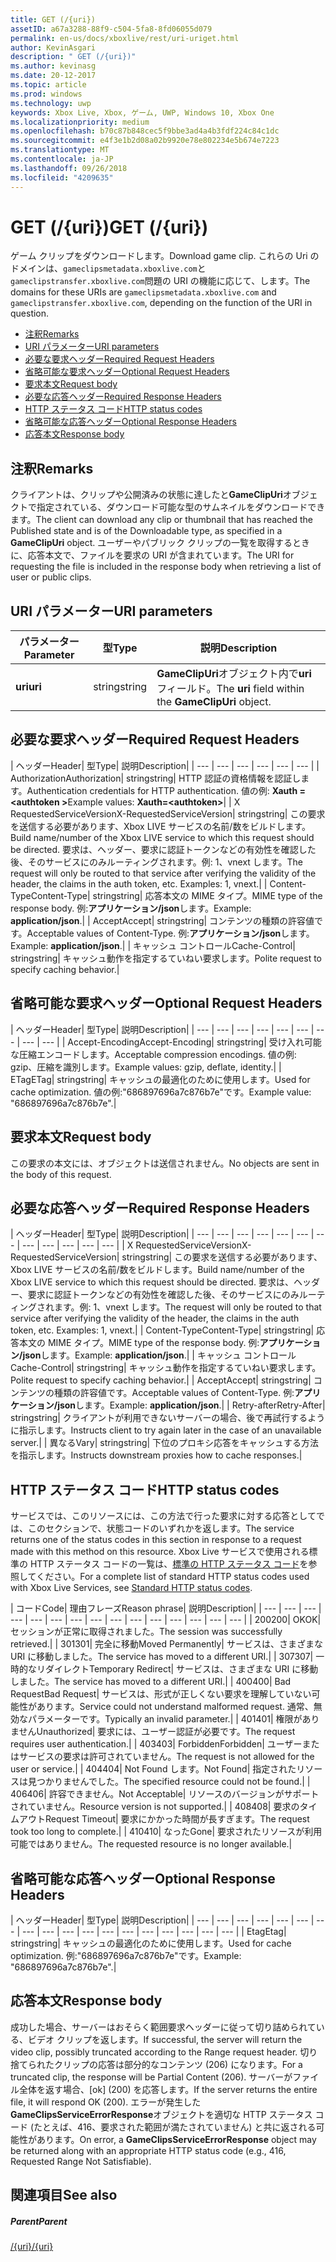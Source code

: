 ```yaml
---
title: GET (/{uri})
assetID: a67a3288-88f9-c504-5fa8-8fd06055d079
permalink: en-us/docs/xboxlive/rest/uri-uriget.html
author: KevinAsgari
description: " GET (/{uri})"
ms.author: kevinasg
ms.date: 20-12-2017
ms.topic: article
ms.prod: windows
ms.technology: uwp
keywords: Xbox Live, Xbox, ゲーム, UWP, Windows 10, Xbox One
ms.localizationpriority: medium
ms.openlocfilehash: b70c87b848cec5f9bbe3ad4a4b3fdf224c84c1dc
ms.sourcegitcommit: e4f3e1b2d08a02b9920e78e802234e5b674e7223
ms.translationtype: MT
ms.contentlocale: ja-JP
ms.lasthandoff: 09/26/2018
ms.locfileid: "4209635"
---
```

# <a name="get-uri"></a><span data-ttu-id="d9cbe-104">GET (/{uri})</span><span class="sxs-lookup"><span data-stu-id="d9cbe-104">GET (/{uri})</span></span>
<span data-ttu-id="d9cbe-105">ゲーム クリップをダウンロードします。</span><span class="sxs-lookup"><span data-stu-id="d9cbe-105">Download game clip.</span></span> <span data-ttu-id="d9cbe-106">これらの Uri のドメインは、`gameclipsmetadata.xboxlive.com`と`gameclipstransfer.xboxlive.com`問題の URI の機能に応じて、します。</span><span class="sxs-lookup"><span data-stu-id="d9cbe-106">The domains for these URIs are `gameclipsmetadata.xboxlive.com` and `gameclipstransfer.xboxlive.com`, depending on the function of the URI in question.</span></span>
 
  * [<span data-ttu-id="d9cbe-107">注釈</span><span class="sxs-lookup"><span data-stu-id="d9cbe-107">Remarks</span></span>](#ID4EX)
  * [<span data-ttu-id="d9cbe-108">URI パラメーター</span><span class="sxs-lookup"><span data-stu-id="d9cbe-108">URI parameters</span></span>](#ID4EDB)
  * [<span data-ttu-id="d9cbe-109">必要な要求ヘッダー</span><span class="sxs-lookup"><span data-stu-id="d9cbe-109">Required Request Headers</span></span>](#ID4EEC)
  * [<span data-ttu-id="d9cbe-110">省略可能な要求ヘッダー</span><span class="sxs-lookup"><span data-stu-id="d9cbe-110">Optional Request Headers</span></span>](#ID4EQE)
  * [<span data-ttu-id="d9cbe-111">要求本文</span><span class="sxs-lookup"><span data-stu-id="d9cbe-111">Request body</span></span>](#ID4EZF)
  * [<span data-ttu-id="d9cbe-112">必要な応答ヘッダー</span><span class="sxs-lookup"><span data-stu-id="d9cbe-112">Required Response Headers</span></span>](#ID4EEG)
  * [<span data-ttu-id="d9cbe-113">HTTP ステータス コード</span><span class="sxs-lookup"><span data-stu-id="d9cbe-113">HTTP status codes</span></span>](#ID4EYAAC)
  * [<span data-ttu-id="d9cbe-114">省略可能な応答ヘッダー</span><span class="sxs-lookup"><span data-stu-id="d9cbe-114">Optional Response Headers</span></span>](#ID4EOFAC)
  * [<span data-ttu-id="d9cbe-115">応答本文</span><span class="sxs-lookup"><span data-stu-id="d9cbe-115">Response body</span></span>](#ID4EOGAC)
 
<a id="ID4EX"></a>

 
## <a name="remarks"></a><span data-ttu-id="d9cbe-116">注釈</span><span class="sxs-lookup"><span data-stu-id="d9cbe-116">Remarks</span></span>
 
<span data-ttu-id="d9cbe-117">クライアントは、クリップや公開済みの状態に達したと**GameClipUri**オブジェクトで指定されている、ダウンロード可能な型のサムネイルをダウンロードできます。</span><span class="sxs-lookup"><span data-stu-id="d9cbe-117">The client can download any clip or thumbnail that has reached the Published state and is of the Downloadable type, as specified in a **GameClipUri** object.</span></span> <span data-ttu-id="d9cbe-118">ユーザーやパブリック クリップの一覧を取得するときに、応答本文で、ファイルを要求の URI が含まれています。</span><span class="sxs-lookup"><span data-stu-id="d9cbe-118">The URI for requesting the file is included in the response body when retrieving a list of user or public clips.</span></span>
  
<a id="ID4EDB"></a>

 
## <a name="uri-parameters"></a><span data-ttu-id="d9cbe-119">URI パラメーター</span><span class="sxs-lookup"><span data-stu-id="d9cbe-119">URI parameters</span></span>
 
| <span data-ttu-id="d9cbe-120">パラメーター</span><span class="sxs-lookup"><span data-stu-id="d9cbe-120">Parameter</span></span>| <span data-ttu-id="d9cbe-121">型</span><span class="sxs-lookup"><span data-stu-id="d9cbe-121">Type</span></span>| <span data-ttu-id="d9cbe-122">説明</span><span class="sxs-lookup"><span data-stu-id="d9cbe-122">Description</span></span>| 
| --- | --- | --- | 
| <b><span data-ttu-id="d9cbe-123">uri</span><span class="sxs-lookup"><span data-stu-id="d9cbe-123">uri</span></span></b>| <span data-ttu-id="d9cbe-124">string</span><span class="sxs-lookup"><span data-stu-id="d9cbe-124">string</span></span>| <span data-ttu-id="d9cbe-125"><b>GameClipUri</b>オブジェクト内で<b>uri</b>フィールド。</span><span class="sxs-lookup"><span data-stu-id="d9cbe-125">The <b>uri</b> field within the <b>GameClipUri</b> object.</span></span>| 
  
<a id="ID4EEC"></a>

 
## <a name="required-request-headers"></a><span data-ttu-id="d9cbe-126">必要な要求ヘッダー</span><span class="sxs-lookup"><span data-stu-id="d9cbe-126">Required Request Headers</span></span>
 
| <span data-ttu-id="d9cbe-127">ヘッダー</span><span class="sxs-lookup"><span data-stu-id="d9cbe-127">Header</span></span>| <span data-ttu-id="d9cbe-128">型</span><span class="sxs-lookup"><span data-stu-id="d9cbe-128">Type</span></span>| <span data-ttu-id="d9cbe-129">説明</span><span class="sxs-lookup"><span data-stu-id="d9cbe-129">Description</span></span>| 
| --- | --- | --- | --- | --- | --- | 
| <span data-ttu-id="d9cbe-130">Authorization</span><span class="sxs-lookup"><span data-stu-id="d9cbe-130">Authorization</span></span>| <span data-ttu-id="d9cbe-131">string</span><span class="sxs-lookup"><span data-stu-id="d9cbe-131">string</span></span>| <span data-ttu-id="d9cbe-132">HTTP 認証の資格情報を認証します。</span><span class="sxs-lookup"><span data-stu-id="d9cbe-132">Authentication credentials for HTTP authentication.</span></span> <span data-ttu-id="d9cbe-133">値の例: <b>Xauth =&lt;authtoken ></b></span><span class="sxs-lookup"><span data-stu-id="d9cbe-133">Example values: <b>Xauth=&lt;authtoken></b></span></span>| 
| <span data-ttu-id="d9cbe-134">X RequestedServiceVersion</span><span class="sxs-lookup"><span data-stu-id="d9cbe-134">X-RequestedServiceVersion</span></span>| <span data-ttu-id="d9cbe-135">string</span><span class="sxs-lookup"><span data-stu-id="d9cbe-135">string</span></span>| <span data-ttu-id="d9cbe-136">この要求を送信する必要があります、Xbox LIVE サービスの名前/数をビルドします。</span><span class="sxs-lookup"><span data-stu-id="d9cbe-136">Build name/number of the Xbox LIVE service to which this request should be directed.</span></span> <span data-ttu-id="d9cbe-137">要求は、ヘッダー、要求に認証トークンなどの有効性を確認した後、そのサービスにのみルーティングされます。例: 1、vnext します。</span><span class="sxs-lookup"><span data-stu-id="d9cbe-137">The request will only be routed to that service after verifying the validity of the header, the claims in the auth token, etc. Examples: 1, vnext.</span></span>| 
| <span data-ttu-id="d9cbe-138">Content-Type</span><span class="sxs-lookup"><span data-stu-id="d9cbe-138">Content-Type</span></span>| <span data-ttu-id="d9cbe-139">string</span><span class="sxs-lookup"><span data-stu-id="d9cbe-139">string</span></span>| <span data-ttu-id="d9cbe-140">応答本文の MIME タイプ。</span><span class="sxs-lookup"><span data-stu-id="d9cbe-140">MIME type of the response body.</span></span> <span data-ttu-id="d9cbe-141">例:<b>アプリケーション/json</b>します。</span><span class="sxs-lookup"><span data-stu-id="d9cbe-141">Example: <b>application/json</b>.</span></span>| 
| <span data-ttu-id="d9cbe-142">Accept</span><span class="sxs-lookup"><span data-stu-id="d9cbe-142">Accept</span></span>| <span data-ttu-id="d9cbe-143">string</span><span class="sxs-lookup"><span data-stu-id="d9cbe-143">string</span></span>| <span data-ttu-id="d9cbe-144">コンテンツの種類の許容値です。</span><span class="sxs-lookup"><span data-stu-id="d9cbe-144">Acceptable values of Content-Type.</span></span> <span data-ttu-id="d9cbe-145">例:<b>アプリケーション/json</b>します。</span><span class="sxs-lookup"><span data-stu-id="d9cbe-145">Example: <b>application/json</b>.</span></span>| 
| <span data-ttu-id="d9cbe-146">キャッシュ コントロール</span><span class="sxs-lookup"><span data-stu-id="d9cbe-146">Cache-Control</span></span>| <span data-ttu-id="d9cbe-147">string</span><span class="sxs-lookup"><span data-stu-id="d9cbe-147">string</span></span>| <span data-ttu-id="d9cbe-148">キャッシュ動作を指定するていねい要求します。</span><span class="sxs-lookup"><span data-stu-id="d9cbe-148">Polite request to specify caching behavior.</span></span>| 
  
<a id="ID4EQE"></a>

 
## <a name="optional-request-headers"></a><span data-ttu-id="d9cbe-149">省略可能な要求ヘッダー</span><span class="sxs-lookup"><span data-stu-id="d9cbe-149">Optional Request Headers</span></span>
 
| <span data-ttu-id="d9cbe-150">ヘッダー</span><span class="sxs-lookup"><span data-stu-id="d9cbe-150">Header</span></span>| <span data-ttu-id="d9cbe-151">型</span><span class="sxs-lookup"><span data-stu-id="d9cbe-151">Type</span></span>| <span data-ttu-id="d9cbe-152">説明</span><span class="sxs-lookup"><span data-stu-id="d9cbe-152">Description</span></span>| 
| --- | --- | --- | --- | --- | --- | --- | --- | --- | 
| <span data-ttu-id="d9cbe-153">Accept-Encoding</span><span class="sxs-lookup"><span data-stu-id="d9cbe-153">Accept-Encoding</span></span>| <span data-ttu-id="d9cbe-154">string</span><span class="sxs-lookup"><span data-stu-id="d9cbe-154">string</span></span>| <span data-ttu-id="d9cbe-155">受け入れ可能な圧縮エンコードします。</span><span class="sxs-lookup"><span data-stu-id="d9cbe-155">Acceptable compression encodings.</span></span> <span data-ttu-id="d9cbe-156">値の例: gzip、圧縮を識別します。</span><span class="sxs-lookup"><span data-stu-id="d9cbe-156">Example values: gzip, deflate, identity.</span></span>| 
| <span data-ttu-id="d9cbe-157">ETag</span><span class="sxs-lookup"><span data-stu-id="d9cbe-157">ETag</span></span>| <span data-ttu-id="d9cbe-158">string</span><span class="sxs-lookup"><span data-stu-id="d9cbe-158">string</span></span>| <span data-ttu-id="d9cbe-159">キャッシュの最適化のために使用します。</span><span class="sxs-lookup"><span data-stu-id="d9cbe-159">Used for cache optimization.</span></span> <span data-ttu-id="d9cbe-160">値の例:"686897696a7c876b7e"です。</span><span class="sxs-lookup"><span data-stu-id="d9cbe-160">Example value: "686897696a7c876b7e".</span></span>| 
  
<a id="ID4EZF"></a>

 
## <a name="request-body"></a><span data-ttu-id="d9cbe-161">要求本文</span><span class="sxs-lookup"><span data-stu-id="d9cbe-161">Request body</span></span>
 
<span data-ttu-id="d9cbe-162">この要求の本文には、オブジェクトは送信されません。</span><span class="sxs-lookup"><span data-stu-id="d9cbe-162">No objects are sent in the body of this request.</span></span>
  
<a id="ID4EEG"></a>

 
## <a name="required-response-headers"></a><span data-ttu-id="d9cbe-163">必要な応答ヘッダー</span><span class="sxs-lookup"><span data-stu-id="d9cbe-163">Required Response Headers</span></span>
 
| <span data-ttu-id="d9cbe-164">ヘッダー</span><span class="sxs-lookup"><span data-stu-id="d9cbe-164">Header</span></span>| <span data-ttu-id="d9cbe-165">型</span><span class="sxs-lookup"><span data-stu-id="d9cbe-165">Type</span></span>| <span data-ttu-id="d9cbe-166">説明</span><span class="sxs-lookup"><span data-stu-id="d9cbe-166">Description</span></span>| 
| --- | --- | --- | --- | --- | --- | --- | --- | --- | --- | --- | --- | 
| <span data-ttu-id="d9cbe-167">X RequestedServiceVersion</span><span class="sxs-lookup"><span data-stu-id="d9cbe-167">X-RequestedServiceVersion</span></span>| <span data-ttu-id="d9cbe-168">string</span><span class="sxs-lookup"><span data-stu-id="d9cbe-168">string</span></span>| <span data-ttu-id="d9cbe-169">この要求を送信する必要があります、Xbox LIVE サービスの名前/数をビルドします。</span><span class="sxs-lookup"><span data-stu-id="d9cbe-169">Build name/number of the Xbox LIVE service to which this request should be directed.</span></span> <span data-ttu-id="d9cbe-170">要求は、ヘッダー、要求に認証トークンなどの有効性を確認した後、そのサービスにのみルーティングされます。例: 1、vnext します。</span><span class="sxs-lookup"><span data-stu-id="d9cbe-170">The request will only be routed to that service after verifying the validity of the header, the claims in the auth token, etc. Examples: 1, vnext.</span></span>| 
| <span data-ttu-id="d9cbe-171">Content-Type</span><span class="sxs-lookup"><span data-stu-id="d9cbe-171">Content-Type</span></span>| <span data-ttu-id="d9cbe-172">string</span><span class="sxs-lookup"><span data-stu-id="d9cbe-172">string</span></span>| <span data-ttu-id="d9cbe-173">応答本文の MIME タイプ。</span><span class="sxs-lookup"><span data-stu-id="d9cbe-173">MIME type of the response body.</span></span> <span data-ttu-id="d9cbe-174">例:<b>アプリケーション/json</b>します。</span><span class="sxs-lookup"><span data-stu-id="d9cbe-174">Example: <b>application/json</b>.</span></span>| 
| <span data-ttu-id="d9cbe-175">キャッシュ コントロール</span><span class="sxs-lookup"><span data-stu-id="d9cbe-175">Cache-Control</span></span>| <span data-ttu-id="d9cbe-176">string</span><span class="sxs-lookup"><span data-stu-id="d9cbe-176">string</span></span>| <span data-ttu-id="d9cbe-177">キャッシュ動作を指定するていねい要求します。</span><span class="sxs-lookup"><span data-stu-id="d9cbe-177">Polite request to specify caching behavior.</span></span>| 
| <span data-ttu-id="d9cbe-178">Accept</span><span class="sxs-lookup"><span data-stu-id="d9cbe-178">Accept</span></span>| <span data-ttu-id="d9cbe-179">string</span><span class="sxs-lookup"><span data-stu-id="d9cbe-179">string</span></span>| <span data-ttu-id="d9cbe-180">コンテンツの種類の許容値です。</span><span class="sxs-lookup"><span data-stu-id="d9cbe-180">Acceptable values of Content-Type.</span></span> <span data-ttu-id="d9cbe-181">例:<b>アプリケーション/json</b>します。</span><span class="sxs-lookup"><span data-stu-id="d9cbe-181">Example: <b>application/json</b>.</span></span>| 
| <span data-ttu-id="d9cbe-182">Retry-after</span><span class="sxs-lookup"><span data-stu-id="d9cbe-182">Retry-After</span></span>| <span data-ttu-id="d9cbe-183">string</span><span class="sxs-lookup"><span data-stu-id="d9cbe-183">string</span></span>| <span data-ttu-id="d9cbe-184">クライアントが利用できないサーバーの場合、後で再試行するように指示します。</span><span class="sxs-lookup"><span data-stu-id="d9cbe-184">Instructs client to try again later in the case of an unavailable server.</span></span>| 
| <span data-ttu-id="d9cbe-185">異なる</span><span class="sxs-lookup"><span data-stu-id="d9cbe-185">Vary</span></span>| <span data-ttu-id="d9cbe-186">string</span><span class="sxs-lookup"><span data-stu-id="d9cbe-186">string</span></span>| <span data-ttu-id="d9cbe-187">下位のプロキシ応答をキャッシュする方法を指示します。</span><span class="sxs-lookup"><span data-stu-id="d9cbe-187">Instructs downstream proxies how to cache responses.</span></span>| 
  
<a id="ID4EYAAC"></a>

 
## <a name="http-status-codes"></a><span data-ttu-id="d9cbe-188">HTTP ステータス コード</span><span class="sxs-lookup"><span data-stu-id="d9cbe-188">HTTP status codes</span></span>
 
<span data-ttu-id="d9cbe-189">サービスでは、このリソースには、この方法で行った要求に対する応答としてでは、このセクションで、状態コードのいずれかを返します。</span><span class="sxs-lookup"><span data-stu-id="d9cbe-189">The service returns one of the status codes in this section in response to a request made with this method on this resource.</span></span> <span data-ttu-id="d9cbe-190">Xbox Live サービスで使用される標準の HTTP ステータス コードの一覧は、[標準の HTTP ステータス コード](../../additional/httpstatuscodes.md)を参照してください。</span><span class="sxs-lookup"><span data-stu-id="d9cbe-190">For a complete list of standard HTTP status codes used with Xbox Live Services, see [Standard HTTP status codes](../../additional/httpstatuscodes.md).</span></span>
 
| <span data-ttu-id="d9cbe-191">コード</span><span class="sxs-lookup"><span data-stu-id="d9cbe-191">Code</span></span>| <span data-ttu-id="d9cbe-192">理由フレーズ</span><span class="sxs-lookup"><span data-stu-id="d9cbe-192">Reason phrase</span></span>| <span data-ttu-id="d9cbe-193">説明</span><span class="sxs-lookup"><span data-stu-id="d9cbe-193">Description</span></span>| 
| --- | --- | --- | --- | --- | --- | --- | --- | --- | --- | --- | --- | --- | --- | --- | 
| <span data-ttu-id="d9cbe-194">200</span><span class="sxs-lookup"><span data-stu-id="d9cbe-194">200</span></span>| <span data-ttu-id="d9cbe-195">OK</span><span class="sxs-lookup"><span data-stu-id="d9cbe-195">OK</span></span>| <span data-ttu-id="d9cbe-196">セッションが正常に取得されました。</span><span class="sxs-lookup"><span data-stu-id="d9cbe-196">The session was successfully retrieved.</span></span>| 
| <span data-ttu-id="d9cbe-197">301</span><span class="sxs-lookup"><span data-stu-id="d9cbe-197">301</span></span>| <span data-ttu-id="d9cbe-198">完全に移動</span><span class="sxs-lookup"><span data-stu-id="d9cbe-198">Moved Permanently</span></span>| <span data-ttu-id="d9cbe-199">サービスは、さまざまな URI に移動しました。</span><span class="sxs-lookup"><span data-stu-id="d9cbe-199">The service has moved to a different URI.</span></span>| 
| <span data-ttu-id="d9cbe-200">307</span><span class="sxs-lookup"><span data-stu-id="d9cbe-200">307</span></span>| <span data-ttu-id="d9cbe-201">一時的なリダイレクト</span><span class="sxs-lookup"><span data-stu-id="d9cbe-201">Temporary Redirect</span></span>| <span data-ttu-id="d9cbe-202">サービスは、さまざまな URI に移動しました。</span><span class="sxs-lookup"><span data-stu-id="d9cbe-202">The service has moved to a different URI.</span></span>| 
| <span data-ttu-id="d9cbe-203">400</span><span class="sxs-lookup"><span data-stu-id="d9cbe-203">400</span></span>| <span data-ttu-id="d9cbe-204">Bad Request</span><span class="sxs-lookup"><span data-stu-id="d9cbe-204">Bad Request</span></span>| <span data-ttu-id="d9cbe-205">サービスは、形式が正しくない要求を理解していない可能性があります。</span><span class="sxs-lookup"><span data-stu-id="d9cbe-205">Service could not understand malformed request.</span></span> <span data-ttu-id="d9cbe-206">通常、無効なパラメーターです。</span><span class="sxs-lookup"><span data-stu-id="d9cbe-206">Typically an invalid parameter.</span></span>| 
| <span data-ttu-id="d9cbe-207">401</span><span class="sxs-lookup"><span data-stu-id="d9cbe-207">401</span></span>| <span data-ttu-id="d9cbe-208">権限がありません</span><span class="sxs-lookup"><span data-stu-id="d9cbe-208">Unauthorized</span></span>| <span data-ttu-id="d9cbe-209">要求には、ユーザー認証が必要です。</span><span class="sxs-lookup"><span data-stu-id="d9cbe-209">The request requires user authentication.</span></span>| 
| <span data-ttu-id="d9cbe-210">403</span><span class="sxs-lookup"><span data-stu-id="d9cbe-210">403</span></span>| <span data-ttu-id="d9cbe-211">Forbidden</span><span class="sxs-lookup"><span data-stu-id="d9cbe-211">Forbidden</span></span>| <span data-ttu-id="d9cbe-212">ユーザーまたはサービスの要求は許可されていません。</span><span class="sxs-lookup"><span data-stu-id="d9cbe-212">The request is not allowed for the user or service.</span></span>| 
| <span data-ttu-id="d9cbe-213">404</span><span class="sxs-lookup"><span data-stu-id="d9cbe-213">404</span></span>| <span data-ttu-id="d9cbe-214">Not Found します。</span><span class="sxs-lookup"><span data-stu-id="d9cbe-214">Not Found</span></span>| <span data-ttu-id="d9cbe-215">指定されたリソースは見つかりませんでした。</span><span class="sxs-lookup"><span data-stu-id="d9cbe-215">The specified resource could not be found.</span></span>| 
| <span data-ttu-id="d9cbe-216">406</span><span class="sxs-lookup"><span data-stu-id="d9cbe-216">406</span></span>| <span data-ttu-id="d9cbe-217">許容できません。</span><span class="sxs-lookup"><span data-stu-id="d9cbe-217">Not Acceptable</span></span>| <span data-ttu-id="d9cbe-218">リソースのバージョンがサポートされていません。</span><span class="sxs-lookup"><span data-stu-id="d9cbe-218">Resource version is not supported.</span></span>| 
| <span data-ttu-id="d9cbe-219">408</span><span class="sxs-lookup"><span data-stu-id="d9cbe-219">408</span></span>| <span data-ttu-id="d9cbe-220">要求のタイムアウト</span><span class="sxs-lookup"><span data-stu-id="d9cbe-220">Request Timeout</span></span>| <span data-ttu-id="d9cbe-221">要求にかかった時間が長すぎます。</span><span class="sxs-lookup"><span data-stu-id="d9cbe-221">The request took too long to complete.</span></span>| 
| <span data-ttu-id="d9cbe-222">410</span><span class="sxs-lookup"><span data-stu-id="d9cbe-222">410</span></span>| <span data-ttu-id="d9cbe-223">なった</span><span class="sxs-lookup"><span data-stu-id="d9cbe-223">Gone</span></span>| <span data-ttu-id="d9cbe-224">要求されたリソースが利用可能ではありません。</span><span class="sxs-lookup"><span data-stu-id="d9cbe-224">The requested resource is no longer available.</span></span>| 
  
<a id="ID4EOFAC"></a>

 
## <a name="optional-response-headers"></a><span data-ttu-id="d9cbe-225">省略可能な応答ヘッダー</span><span class="sxs-lookup"><span data-stu-id="d9cbe-225">Optional Response Headers</span></span>
 
| <span data-ttu-id="d9cbe-226">ヘッダー</span><span class="sxs-lookup"><span data-stu-id="d9cbe-226">Header</span></span>| <span data-ttu-id="d9cbe-227">型</span><span class="sxs-lookup"><span data-stu-id="d9cbe-227">Type</span></span>| <span data-ttu-id="d9cbe-228">説明</span><span class="sxs-lookup"><span data-stu-id="d9cbe-228">Description</span></span>| 
| --- | --- | --- | --- | --- | --- | --- | --- | --- | --- | --- | --- | --- | --- | --- | --- | --- | --- | 
| <span data-ttu-id="d9cbe-229">Etag</span><span class="sxs-lookup"><span data-stu-id="d9cbe-229">Etag</span></span>| <span data-ttu-id="d9cbe-230">string</span><span class="sxs-lookup"><span data-stu-id="d9cbe-230">string</span></span>| <span data-ttu-id="d9cbe-231">キャッシュの最適化のために使用します。</span><span class="sxs-lookup"><span data-stu-id="d9cbe-231">Used for cache optimization.</span></span> <span data-ttu-id="d9cbe-232">例:"686897696a7c876b7e"です。</span><span class="sxs-lookup"><span data-stu-id="d9cbe-232">Example: "686897696a7c876b7e".</span></span>| 
  
<a id="ID4EOGAC"></a>

 
## <a name="response-body"></a><span data-ttu-id="d9cbe-233">応答本文</span><span class="sxs-lookup"><span data-stu-id="d9cbe-233">Response body</span></span>
 
<a id="ID4EUGAC"></a>

  
 
<span data-ttu-id="d9cbe-234">成功した場合、サーバーはおそらく範囲要求ヘッダーに従って切り詰められている、ビデオ クリップを返します。</span><span class="sxs-lookup"><span data-stu-id="d9cbe-234">If successful, the server will return the video clip, possibly truncated according to the Range request header.</span></span> <span data-ttu-id="d9cbe-235">切り捨てられたクリップの応答は部分的なコンテンツ (206) になります。</span><span class="sxs-lookup"><span data-stu-id="d9cbe-235">For a truncated clip, the response will be Partial Content (206).</span></span> <span data-ttu-id="d9cbe-236">サーバーがファイル全体を返す場合、[ok] (200) を応答します。</span><span class="sxs-lookup"><span data-stu-id="d9cbe-236">If the server returns the entire file, it will respond OK (200).</span></span> <span data-ttu-id="d9cbe-237">エラーが発生した**GameClipsServiceErrorResponse**オブジェクトを適切な HTTP ステータス コード (たとえば、416、要求された範囲が満たされていません) と共に返される可能性があります。</span><span class="sxs-lookup"><span data-stu-id="d9cbe-237">On error, a **GameClipsServiceErrorResponse** object may be returned along with an appropriate HTTP status code (e.g., 416, Requested Range Not Satisfiable).</span></span>
   
<a id="ID4E4GAC"></a>

 
## <a name="see-also"></a><span data-ttu-id="d9cbe-238">関連項目</span><span class="sxs-lookup"><span data-stu-id="d9cbe-238">See also</span></span>
 
<a id="ID4E6GAC"></a>

 
##### <a name="parent"></a><span data-ttu-id="d9cbe-239">Parent</span><span class="sxs-lookup"><span data-stu-id="d9cbe-239">Parent</span></span> 

[<span data-ttu-id="d9cbe-240">/{uri}</span><span class="sxs-lookup"><span data-stu-id="d9cbe-240">/{uri}</span></span>](uri-uri.md)

   